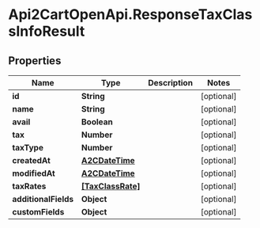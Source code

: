 # Api2CartOpenApi.ResponseTaxClassInfoResult

## Properties

Name | Type | Description | Notes
------------ | ------------- | ------------- | -------------
**id** | **String** |  | [optional] 
**name** | **String** |  | [optional] 
**avail** | **Boolean** |  | [optional] 
**tax** | **Number** |  | [optional] 
**taxType** | **Number** |  | [optional] 
**createdAt** | [**A2CDateTime**](A2CDateTime.md) |  | [optional] 
**modifiedAt** | [**A2CDateTime**](A2CDateTime.md) |  | [optional] 
**taxRates** | [**[TaxClassRate]**](TaxClassRate.md) |  | [optional] 
**additionalFields** | **Object** |  | [optional] 
**customFields** | **Object** |  | [optional] 


